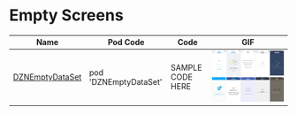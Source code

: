Empty Screens
======================
Name | Pod Code | Code | GIF
--- | --- | --- | ---
[DZNEmptyDataSet](https://github.com/dzenbot/DZNEmptyDataSet) | pod 'DZNEmptyDataSet' | SAMPLE CODE HERE |  <img src="/Controls/readme_assets/DZNEmptyDataSet-image-1.png" width="100%"> <img src="/Controls/readme_assets/DZNEmptyDataSet-image-2.png" width="100%">

